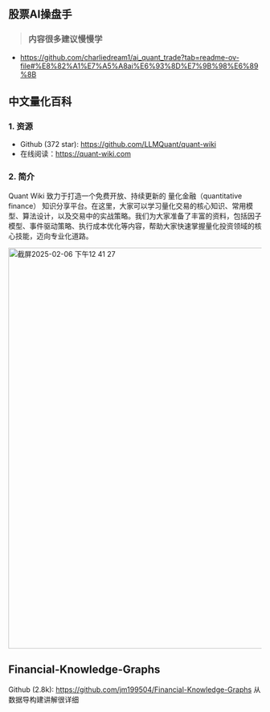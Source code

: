 ## 股票AI操盘手
> ### 内容很多建议慢慢学
- https://github.com/charliedream1/ai_quant_trade?tab=readme-ov-file#%E8%82%A1%E7%A5%A8ai%E6%93%8D%E7%9B%98%E6%89%8B

## 中文量化百科
### 1. 资源

- Github (372 star): https://github.com/LLMQuant/quant-wiki
- 在线阅读：https://quant-wiki.com

### 2. 简介

Quant Wiki 致力于打造一个免费开放、持续更新的 量化金融（quantitative finance） 知识分享平台。在这里，大家可以学习量化交易的核心知识、常用模型、算法设计，以及交易中的实战策略。我们为大家准备了丰富的资料，包括因子模型、事件驱动策略、执行成本优化等内容，帮助大家快速掌握量化投资领域的核心技能，迈向专业化道路。

<img width="799" alt="截屏2025-02-06 下午12 41 27" src="https://github.com/user-attachments/assets/1f625f12-1988-4b37-9387-8a238042b064" />

## Financial-Knowledge-Graphs
Github (2.8k): https://github.com/jm199504/Financial-Knowledge-Graphs
从数据导构建讲解很详细
